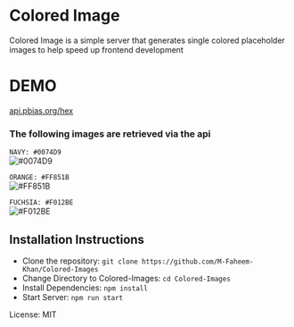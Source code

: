 # Colored Image  
Colored Image is a simple server that generates single colored placeholder images to help speed up frontend development  

# DEMO
[api.pbias.org/hex](http://api.pbias.org/hex/)

### The following images are retrieved via the api
`NAVY: #0074D9`  
![#0074D9](http://api.pbias.org/hex/001f3f)  

`ORANGE: #FF851B`  
![#FF851B](http://api.pbias.org/hex/FF851B)  


`FUCHSIA: #F012BE`  
![#F012BE](http://api.pbias.org/hex/F012BE)  


## Installation Instructions  
- Clone the repository: `git clone https://github.com/M-Faheem-Khan/Colored-Images`  
- Change Directory to Colored-Images: `cd Colored-Images`  
- Install Dependencies: `npm install`   
- Start Server: `npm run start`  

License: MIT  
